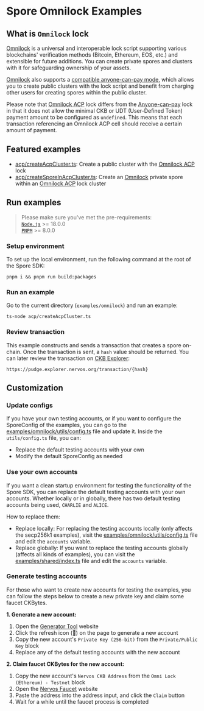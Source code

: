 # Spore Omnilock Examples

## What is `Omnilock` lock

[Omnilock](https://github.com/nervosnetwork/rfcs/blob/master/rfcs/0042-omnilock/0042-omnilock.md) is a universal and interoperable lock script supporting various blockchains' verification methods (Bitcoin, Ethereum, EOS, etc.) and extensible for future additions. You can create private spores and clusters with it for safeguarding ownership of your assets.

[Omnilock](https://github.com/nervosnetwork/rfcs/blob/master/rfcs/0042-omnilock/0042-omnilock.md) also supports a [compatible anyone-can-pay mode](https://github.com/nervosnetwork/rfcs/blob/master/rfcs/0042-omnilock/0042-omnilock.md#anyone-can-pay-mode), which allows you to create public clusters with the lock script and benefit from charging other users for creating spores within the public cluster. 

Please note that [Omnilock ACP](https://github.com/nervosnetwork/rfcs/blob/master/rfcs/0042-omnilock/0042-omnilock.md#anyone-can-pay-mode) lock differs from the [Anyone-can-pay](https://github.com/nervosnetwork/rfcs/blob/master/rfcs/0026-anyone-can-pay/0026-anyone-can-pay.md) lock in that it does not allow the minimal CKB or UDT (User-Defined Token) payment amount to be configured as `undefined`. This means that each transaction referencing an Omnilock ACP cell should receive a certain amount of payment.

## Featured examples

- [acp/createAcpCluster.ts](./acp/createAcpCluster.ts): Create a public cluster with the [Omnilock ACP](https://github.com/nervosnetwork/rfcs/blob/master/rfcs/0042-omnilock/0042-omnilock.md#anyone-can-pay-mode) lock
- [acp/createSporeInAcpCluster.ts](./acp/createSporeInAcpCluster.ts): Create an [Omnilock](https://github.com/nervosnetwork/rfcs/blob/master/rfcs/0042-omnilock/0042-omnilock.md) private spore within an [Omnilock ACP](https://github.com/nervosnetwork/rfcs/blob/master/rfcs/0042-omnilock/0042-omnilock.md#anyone-can-pay-mode) lock cluster

## Run examples

> Please make sure you've met the pre-requirements:  
> [`Node.js`](https://nodejs.org/) >= 18.0.0  
> [`PNPM`](https://pnpm.io/) >= 8.0.0

### Setup environment

To set up the local environment, run the following command at the root of the Spore SDK:

```shell
pnpm i && pnpm run build:packages
```

### Run an example

Go to the current directory (`examples/omnilock`) and run an example:

```shell
ts-node acp/createAcpCluster.ts
```

### Review transaction

This example constructs and sends a transaction that creates a spore on-chain. Once the transaction is sent, a `hash` value should be returned. You can later review the transaction on [CKB Explorer](https://pudge.explorer.nervos.org/):

```shell
https://pudge.explorer.nervos.org/transaction/{hash}
```

## Customization

### Update configs

If you have your own testing accounts, or if you want to configure the SporeConfig of the examples, you can go to the [examples/omnilock/utils/config.ts](./utils/config.ts) file and update it. Inside the `utils/config.ts` file, you can:

- Replace the default testing accounts with your own
- Modify the default SporeConfig as needed

### Use your own accounts

If you want a clean startup environment for testing the functionality of the Spore SDK, you can replace the default testing accounts with your own accounts. Whether locally or in globally, there has two default testing accounts being used, `CHARLIE` and `ALICE`.

How to replace them:

- Replace locally: For replacing the testing accounts locally (only affects the secp256k1 examples), visit the [examples/omnilock/utils/config.ts](./utils/config.ts) file and edit the `accounts` variable.
- Replace globally: If you want to replace the testing accounts globally (affects all kinds of examples), you can visit the [examples/shared/index.ts](../shared/index.ts) file and edit the `accounts` variable.

### Generate testing accounts

For those who want to create new accounts for testing the examples, you can follow the steps below to create a new private key and claim some faucet CKBytes.

**1. Generate a new account:**

1. Open the [Generator Tool](https://ckb.tools/generator) website
2. Click the refresh icon (🔄) on the page to generate a new account
3. Copy the new account's `Private Key (256-bit)` from the `Private/Public Key` block
4. Replace any of the default testing accounts with the new account

**2. Claim faucet CKBytes for the new account:**

1. Copy the new account's `Nervos CKB Address` from the `Omni Lock (Ethereum) - Testnet` block
2. Open the [Nervos Faucet](https://faucet.nervos.org/) website
3. Paste the address into the address input, and click the `Claim` button
4. Wait for a while until the faucet process is completed